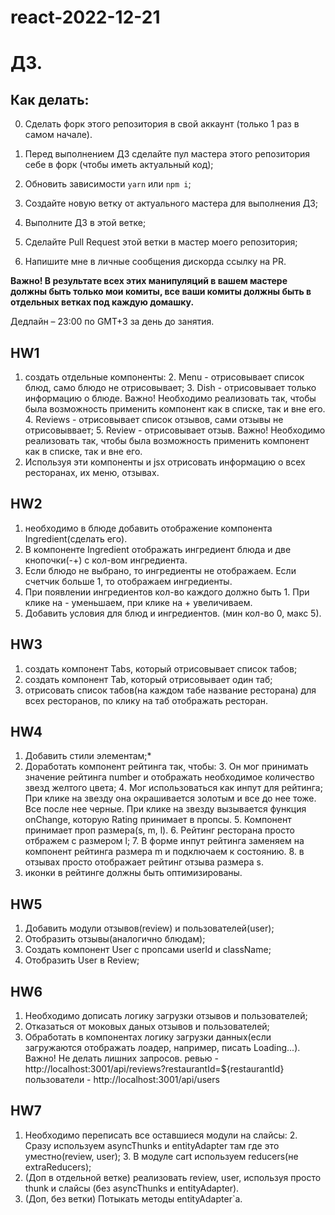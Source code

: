 # react-2022-12-21

# ДЗ.

## Как делать:

0. Сделать форк этого репозитория в свой аккаунт (только 1 раз в самом начале).

1. Перед выполнением ДЗ сделайте пул мастера этого репозитория себе в форк (чтобы иметь актуальный код);
2. Обновить зависимости `yarn` или `npm i`;
3. Создайте новую ветку от актуального мастера для выполнения ДЗ;
4. Выполните ДЗ в этой ветке;
5. Сделайте Pull Request этой ветки в мастер моего репозитория;
6. Напишите мне в личные сообщения дискорда ссылку на PR.

**Важно! В результате всех этих манипуляций в вашем мастере должны быть только мои комиты, все ваши комиты должны быть в отдельных ветках под каждую домашку.**

Дедлайн – 23:00 по GMT+3 за день до занятия.

## HW1

1. создать отдельные компоненты: 2. Menu - отрисовывает список блюд, само блюдо не отрисовывает; 3. Dish - отрисовывает только информацию о блюде. Важно! Необходимо реализовать так, чтобы была возможность применить компонент как в списке, так и вне его. 4. Reviews - отрисовывает список отзывов, сами отзывы не отрисовыввает; 5. Review - отрисовывает отзыв. Важно! Необходимо реализовать так, чтобы была возможность применить компонент как в списке, так и вне его.
2. Используя эти компоненты и jsx отрисовать информацию о всех ресторанах, их меню, отзывах.

## HW2

1. необходимо в блюде добавить отображение компонента Ingredient(сделать его).
2. В компоненте Ingredient отображать ингредиент блюда и две кнопочки(-+) с кол-вом ингредиента.
3. Если блюдо не выбрано, то ингредиенты не отображаем. Если счетчик больше 1, то отображаем ингредиенты.
4. При появлении ингредиентов кол-во каждого должно быть 1. При клике на - уменьшаем, при клике на + увеличиваем.
5. Добавить условия для блюд и ингредиентов. (мин кол-во 0, макс 5).

## HW3

1. создать компонент Tabs, который отрисовывает список табов;
2. создать компонент Tab, который отрисовывает один таб;
3. отрисовать список табов(на каждом табе название ресторана) для всех ресторанов, по клику на таб отображать ресторан.

## HW4

1. Добавить стили элементам;\*
2. Доработать компонент рейтинга так, чтобы: 3. Он мог принимать значение рейтинга number и отображать необходимое количество звезд желтого цвета; 4. Мог использоваться как инпут для рейтинга; При клике на звезду она окрашивается золотым и все до нее тоже. Все после нее черные. При клике на звезду вызывается функция onChange, которую Rating принимает в пропсы. 5. Компонент принимает проп размера(s, m, l). 6. Рейтинг ресторана просто отбражем с размером l; 7. В форме инпут рейтинга заменяем на компонент рейтинга размера m и подключаем к состоянию. 8. в отзывах просто отображает рейтинг отзыва размера s.
3. иконки в рейтинге должны быть оптимизированы.

## HW5

1. Добавить модули отзывов(review) и пользователей(user);
2. Отобразить отзывы(аналогично блюдам);
3. Создать компонент User с пропсами userId и className;
4. Отобразить User в Review;

## HW6

1. Необходимо дописать логику загрузки отзывов и пользователей;
2. Отказаться от моковых даных отзывов и пользователей;
3. Обработать в компонентах логику загрузки данных(если загружаются отображать лоадер, например, писать Loading...).
   Важно! Не делать лишних запросов.
   ревью - http://localhost:3001/api/reviews?restaurantId=${restaurantId}
   пользователи - http://localhost:3001/api/users

## HW7

1. Необходимо переписать все оставшиеся модули на слайсы:
   2. Сразу используем asyncThunks и entityAdapter там где это уместно(review, user); 
   3. В модуле cart используем reducers(не extraReducers);
2. (Доп в отдельной ветке) реализовать review, user, используя просто thunk и слайсы (без asyncThunks и entityAdapter).
3. (Доп, без ветки) Потыкать методы entityAdapter`а.
